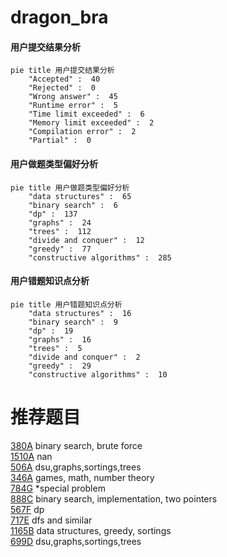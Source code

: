 # dragon_bra

<!-- tabs:start -->



#### **用户提交结果分析**

```mermaid
pie title 用户提交结果分析
    "Accepted" :  40
    "Rejected" :  0
    "Wrong answer" :  45
    "Runtime error" :  5
    "Time limit exceeded" :  6
    "Memory limit exceeded" :  2
    "Compilation error" :  2
    "Partial" :  0
```

#### **用户做题类型偏好分析**

```mermaid
pie title 用户做题类型偏好分析
    "data structures" :  65
    "binary search" :  6
    "dp" :  137
    "graphs" :  24
    "trees" :  112
    "divide and conquer" :  12
    "greedy" :  77
    "constructive algorithms" :  285
```
#### **用户错题知识点分析**

```mermaid
pie title 用户错题知识点分析
    "data structures" :  16
    "binary search" :  9
    "dp" :  19
    "graphs" :  16
    "trees" :  5
    "divide and conquer" :  2
    "greedy" :  29
    "constructive algorithms" :  10
```



<!-- tabs:end -->
# 推荐题目
[380A](https://codeforces.com/contest/380/problem/A)		binary search,
                        brute force		  
[1510A](https://codeforces.com/contest/1510/problem/A)		nan		  
[506A](https://codeforces.com/contest/506/problem/A)		dsu,graphs,sortings,trees		  
[346A](https://codeforces.com/contest/346/problem/A)		games,
                        math,
                        number theory		  
[784G](https://codeforces.com/contest/784/problem/G)		*special problem		  
[888C](https://codeforces.com/contest/888/problem/C)		binary search,
                        implementation,
                        two pointers		  
[567F](https://codeforces.com/contest/567/problem/F)		dp		  
[717E](https://codeforces.com/contest/717/problem/E)		dfs and similar		  
[1165B](https://codeforces.com/contest/1165/problem/B)		data structures,
                        greedy,
                        sortings		  
[699D](https://codeforces.com/contest/699/problem/D)		dsu,graphs,sortings,trees		  
